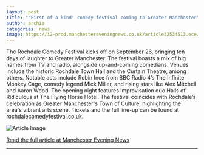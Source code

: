 ```yaml
---
layout: post
title: "'First-of-a-kind' comedy festival coming to Greater Manchester"
author: archie
categories: news
image: https://i2-prod.manchestereveningnews.co.uk/article32534513.ece/ALTERNATES/s1200/0_Rochdale-Town-of-Culture-flag-outside-the-town-hall.jpg
---
```

The Rochdale Comedy Festival kicks off on September 26, bringing ten days of laughter to Greater Manchester. The festival boasts a mix of big names from TV and radio, alongside up-and-coming comedians. Venues include the historic Rochdale Town Hall and the Curtain Theatre, among others. Notable acts include Robin Ince from BBC Radio 4’s The Infinite Monkey Cage, comedy legend Mick Miller, and rising stars like Alex Mitchell and Aaron Wood. The opening night features improvisation duo Halls of Ridiculous at The Flying Horse Hotel. The festival coincides with Rochdale’s celebration as Greater Manchester's Town of Culture, highlighting the area's vibrant arts scene. Tickets and the full line-up can be found at rochdalecomedyfestival.co.uk.

![Article Image](https://i2-prod.manchestereveningnews.co.uk/article32534513.ece/ALTERNATES/s1200/0_Rochdale-Town-of-Culture-flag-outside-the-town-hall.jpg)

[Read the full article at Manchester Evening News](https://www.manchestereveningnews.co.uk/whats-on/first-kind-comedy-festival-coming-32533411)

---
